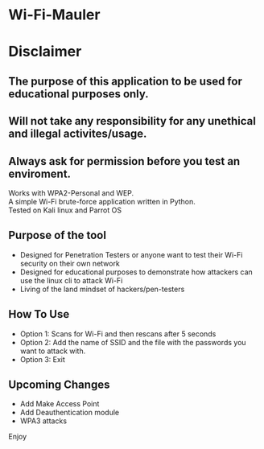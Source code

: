 # Wi-Fi-Mauler
<h1>Disclaimer</h1>
<h2>The purpose of this application to be used for educational purposes only.</h1>
<h2>Will not take any responsibility for any unethical and illegal activites/usage.</h2>
<h2>Always ask for permission before you test an enviroment.</h2>

<p> Works with WPA2-Personal and WEP. <br>
A simple Wi-Fi brute-force application written in Python.<br>
Tested on Kali linux and Parrot OS
</p>
<h2> Purpose of the tool </h2>
<div>
  <ul>
    <li>Designed for Penetration Testers or anyone want to test their Wi-Fi security on their own network</li>
    <li>Designed for educational purposes to demonstrate how attackers can use the linux cli to attack Wi-Fi</li>
    <li>Living of the land mindset of hackers/pen-testers</li>
  </ul>
</div>

<h2> How To Use </h2> 
<div>
  <ul>
    <li>Option 1: Scans for Wi-Fi and then rescans after 5 seconds </li>
    <li>Option 2: Add the name of SSID and the file with the passwords you want to attack with.</li>
    <li>Option 3: Exit </li>
  </ul>
</div>


<h2> Upcoming Changes </h2>
<div>
  <ul>
    <li>Add Make Access Point</li>
    <li>Add Deauthentication module</li>
    <li>WPA3 attacks</li>
  </ul>
</div>


Enjoy
